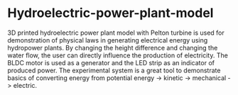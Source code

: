 # Hydroelectric-power-plant-model
3D printed hydroelectric power plant model with Pelton turbine is used for demonstration of physical laws in generating electrical energy using hydropower plants. By changing the height difference and changing the water flow, the user can directly influence the production of electricity. The BLDC motor is used as a generator and the LED strip as an indicator of produced power. The experimental system is a great tool to demonstrate basics of converting energy from potential energy -> kinetic -> mechanical -> electric.
